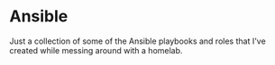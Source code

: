 # Ansible

Just a collection of some of the Ansible playbooks and roles that I've created while messing around with a homelab. 
